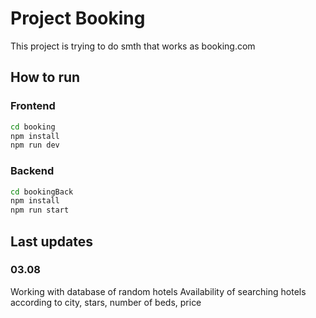 # Project Booking
This project is trying to do smth that works as booking.com

## How to run

### Frontend
```bash
cd booking
npm install
npm run dev
```

### Backend

```bash
cd bookingBack
npm install
npm run start
```

## Last updates

### 03.08
Working with database of random hotels
Availability of searching hotels according to city, stars, number of beds, price
